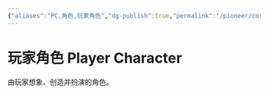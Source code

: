 ```yaml
---
{"aliases":"PC,角色,玩家角色","dg-publish":true,"permalink":"/pioneer/core-rule/rule-base/basic-term/player-character/","dgPassFrontmatter":true}
---
```


# 玩家角色 Player Character
由玩家想象、创造并扮演的角色。